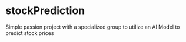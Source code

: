 # stockPrediction
Simple passion project with a specialized group to utilize an AI Model to predict stock prices
